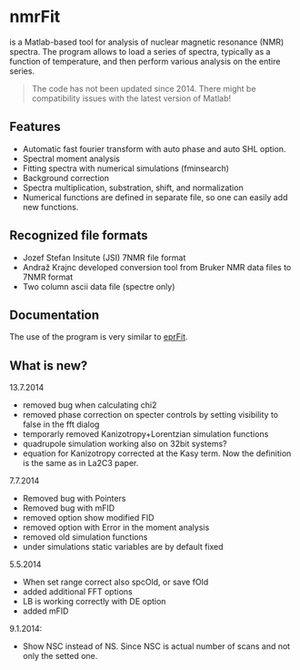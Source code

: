 # nmrFit
is a Matlab-based tool for analysis of nuclear magnetic resonance (NMR) spectra. The program allows to load a series of spectra, typically as a function of temperature, and then perform various analysis on the entire series.

> The code has not been updated since 2014. There might be compatibility issues with the latest version of Matlab!

## Features
- Automatic fast fourier transform with auto phase and auto SHL option.
- Spectral moment analysis
- Fitting spectra with numerical simulations (fminsearch)
- Background correction
- Spectra multiplication, substration, shift, and normalization
- Numerical functions are defined in separate file, so one can easily add new functions.

## Recognized file formats
- Jozef Stefan Insitute (JSI) 7NMR file format
- Andraž Krajnc developed conversion tool from Bruker NMR data files to 7NMR format
- Two column ascii data file (spectre only)

## Documentation
The use of the program is very similar to [eprFit](https://github.com/apotocnik/eprFit).


## What is new?

13.7.2014
- removed bug when calculating chi2
- removed phase correction on specter controls by setting visibility to false in the fft dialog
- temporarly removed Kanizotropy+Lorentzian simulation functions
- quadrupole simulation working also on 32bit systems?
- equation for Kanizotropy corrected at the Kasy term. Now the definition is the same as in La2C3 paper.

7.7.2014
- Removed bug with Pointers
- Removed bug with mFID
- removed option show modified FID
- removed option with Error in the moment analysis
- removed old simulation functions
- under simulations static variables are by default fixed

5.5.2014
- When set range correct also spcOld, or save fOld
- added additional FFT options
- LB is working correctly with DE option
- added mFID

9.1.2014: 
- Show NSC instead of NS. Since NSC is actual number of scans and not only the setted one.

